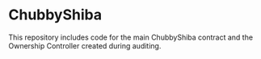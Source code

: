 # ChubbyShiba

This repository includes code for the main ChubbyShiba contract and the Ownership Controller created during auditing.
